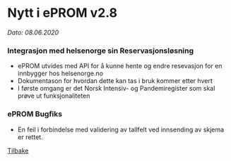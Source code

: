# Nytt i ePROM v2.8
*Dato: 08.06.2020*

### Integrasjon med helsenorge sin Reservasjonsløsning
* ePROM utvides med API for å kunne hente og endre resevasjon for en innbygger hos helsenorge.no
* Dokumentason for hvordan dette kan tas i bruk kommer etter hvert
* I første omgang er det Norsk Intensiv- og Pandemiregister som skal prøve ut funksjonaliteten

### ePROM Bugfiks
* En feil i forbindelse med validering av tallfelt ved innsending av skjema er rettet.

[Tilbake](./)
